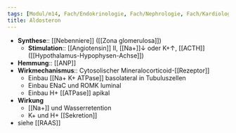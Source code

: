```yaml
---
tags: [Modul/m14, Fach/Endokrinologie, Fach/Nephrologie, Fach/Kardiologie, Fach/Biochemie/Hormon]
title: Aldosteron
---
```

- **Synthese**:: [[Nebenniere]] ([[Zona glomerulosa]])
	- **Stimulation**:: [[Angiotensin]] II, [[Na+]]↓ oder K+↑, [[ACTH]] ([[Hypothalamus-Hypophysen-Achse]])
- **Hemmung**:: [[ANP]]
- **Wirkmechanismus**:: Cytosolischer Mineralocorticoid-[[Rezeptor]]
	- Einbau [[Na+ K+ ATPase]] basolateral in Tubuluszellen
	- Einbau ENaC und ROMK luminal
	- Einbau H+ [[ATPase]] apikal
- **Wirkung**
	- [[Na+]] und Wasserretention
	- K+ und H+ [[Sekretion]]
- siehe [[RAAS]]